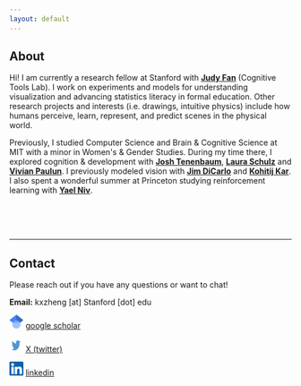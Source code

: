 ```yaml
---
layout: default
---
```


## About 
<!-- 
<img class="profile-picture" src="img/kristine.JPG"> -->

Hi! I am currently a research fellow at Stanford with [**Judy Fan**](https://cogtoolslab.github.io/) (Cognitive Tools Lab). I work on experiments and models for understanding visualization and advancing statistics literacy in formal education. Other research projects and interests (i.e. drawings, intuitive physics) include how humans perceive, learn, represent, and predict scenes in the physical world. 

Previously, I studied Computer Science and Brain & Cognitive Science at MIT with a minor in Women's & Gender Studies. During my time there, I explored cognition & development with [**Josh Tenenbaum**](https://cocosci.mit.edu/), [**Laura Schulz**](https://eccl.mit.edu/) and [**Vivian Paulun**](https://www.mit.edu/~vpaulun/index.html). I previously modeled vision with [**Jim DiCarlo**](https://dicarlolab.mit.edu/) and [**Kohitij Kar**](https://kohitij.com/). I also spent a wonderful summer at Princeton studying reinforcement learning with [**Yael Niv**](https://nivlab.princeton.edu/).

<br />
<br />
<br />

<!-- ---
layout: default
is_contact: true
--- -->

---
## Contact

Please reach out if you have any questions or want to chat! 

**Email:** kxzheng [at] Stanford [dot] edu

<p class="contact-field">
    <img src="img/icon_scholar.png" class="contact-img" alt="photo" style="height: 25px; width: 25px">
    <a id="scholar-contact" href="https://scholar.google.com/citations?user=QzfvdvYAAAAJ&hl=en"><u>google scholar</u></a>
</p>

<p class="contact-field">
    <img src="img/icon_twitter.png" class="contact-img" alt="photo" style="height: 25px; width: 25px">
    <a id="X (formerly Twitter)" href="https://x.com/kristinexzheng"><u>X (twitter)</u></a>
</p>
	
<p class="contact-field">
    <img src="img/icon_linkedin.png" class="contact-img" alt="photo" style="height: 25px; width: 25px">
    <a id="linkedin-contact" href="https://www.linkedin.com/in/kristine-zheng"><u>linkedin</u></a>
</p>


<!-- This is a jekyll based resume template. You can find the full source code on [GitHub](https://github.com/bk2dcradle/researcher) -->

<!-- ## Research Interest -->
<!-- Lorem ipsum dolor sit amet, consectetur adipiscing elit. Aliquam finibus ipsum ac erat aliquam dapibus. Vestibulum vehicula placerat ex, a consectetur odio pharetra quis. Mauris id urna ante. Fusce pharetra diam ac nisi aliquet, vel egestas ex iaculis. Pellentesque laoreet cursus tellus sed pellentesque. Praesent a rhoncus elit. Nunc ipsum nisl, consequat sit amet pretium quis, gravida id ipsum. -->

<!-- ## Publications

1. F.Bar, J.Doe: Effects of having a placeholder of a name
2. S.Holmes, J.Watson: Consequences of living with a sociopath in London
 -->


<!-- ## Typography

This is a [link](http://google.com). Something *italics* and something **bold**.

Here is a table

Year | Award | Category
-----|-------|--------
2014 | Emmy  | Won Outstanding Lead Actor in a miniseries or a movie
2015 | BAFTA | Nominated for Best Leading Actor for Sherlock
2014 | Satellite | Won Best Actor miniseries or television film

Here is a horizontal rule

--- -->

<!-- Here is a blockquote

> To a great mind, nothing is little

## References

* Foo Bar: Head of Department, Placeholder Names, Lorem
* John Doe: Associate Professor, Department of Computer Science, Ipsum -->
